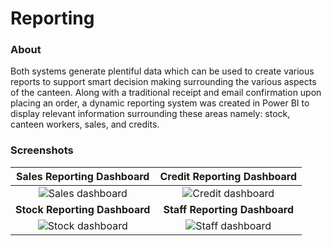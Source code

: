 # Reporting

### About
Both systems generate plentiful data which can be used to create various reports to support smart decision making surrounding the various aspects of the canteen. Along with a traditional receipt and email confirmation upon placing an order, a dynamic reporting system was created in Power BI to display relevant information surrounding these areas namely: stock, canteen workers, sales, and credits.

### Screenshots

| Sales Reporting Dashboard | Credit Reporting Dashboard |
|:-------------------------:|:--------------------------:|
|![Sales dashboard](https://user-images.githubusercontent.com/71750671/183264415-1bf46031-21cf-4edb-b601-322dbede8399.png)|![Credit dashboard](https://user-images.githubusercontent.com/71750671/183264413-497da64c-4f21-4d64-b2dd-28ac049ff048.png)|
| **Stock Reporting Dashboard** |  **Staff Reporting Dashboard** |
|![Stock dashboard](https://user-images.githubusercontent.com/71750671/183264418-5cbd59ec-0403-4b69-85f7-f830cb4a94f8.png)|![Staff dashboard](https://user-images.githubusercontent.com/71750671/183264417-09963f30-9f18-4cd5-a798-9a0920c6dcf7.png)|
